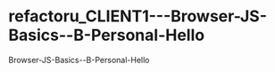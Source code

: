 refactoru_CLIENT1---Browser-JS-Basics--B-Personal-Hello
=======================================================

Browser-JS-Basics--B-Personal-Hello

